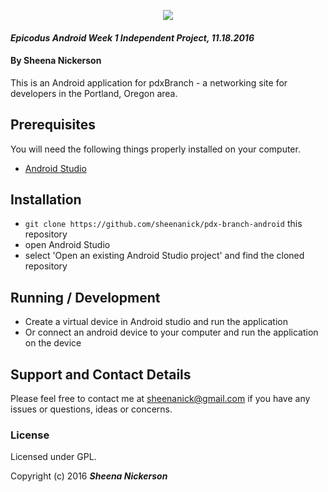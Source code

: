 <p align="center">
  <img src="https://raw.githubusercontent.com/mlawson3691/branch-social/master/public/assets/images/logo-black.png">
</p>

#### _Epicodus Android Week 1 Independent Project, 11.18.2016_

#### By Sheena Nickerson

This is an Android application for pdxBranch - a networking site for developers in the Portland, Oregon area.

## Prerequisites

You will need the following things properly installed on your computer.

* [Android Studio](https://developer.android.com/studio/index.html)

## Installation

* `git clone https://github.com/sheenanick/pdx-branch-android` this repository
* open Android Studio
* select 'Open an existing Android Studio project' and find the cloned repository

## Running / Development

* Create a virtual device in Android studio and run the application
* Or connect an android device to your computer and run the application on the device

## Support and Contact Details

Please feel free to contact me at sheenanick@gmail.com if you have any issues or questions, ideas or concerns.

### License

Licensed under GPL.

Copyright (c) 2016 **_Sheena Nickerson_**